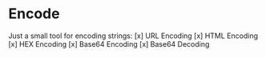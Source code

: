 # Encode

Just a small tool for encoding strings:
 [x] URL Encoding
 [x] HTML Encoding
 [x] HEX Encoding
 [x] Base64 Encoding
 [x] Base64 Decoding
